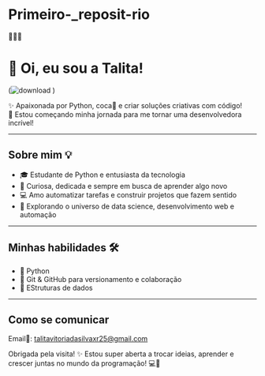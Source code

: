 # Primeiro-_reposit-rio
🤙😀🙏





# 💖 Oi, eu sou a Talita!





(![download](https://github.com/user-attachments/assets/db045c34-632f-4983-aac7-f1674a11c5dc)
)









✨ Apaixonada por Python, coca🥤 e criar soluções criativas com código!  
🚀 Estou começando minha jornada para me tornar uma desenvolvedora incrível!

---

## Sobre mim 💡

- 🎓 Estudante de Python e entusiasta da tecnologia  
- 🌸 Curiosa, dedicada e sempre em busca de aprender algo novo  
- 💻 Amo automatizar tarefas e construir projetos que fazem sentido  
- 🌱 Explorando o universo de data science, desenvolvimento web e automação  

---

## Minhas habilidades 🛠️

- 🐍 Python
- 🌿 Git & GitHub para versionamento e colaboração  
- 🤖 EStruturas de dados

---

## Como se comunicar

Email🦋: talitavitoriadasilvaxr25@gmail.com

Obrigada pela visita! ✨ Estou super aberta a trocar ideias, aprender e crescer juntas no mundo da programação! 💻🤟


